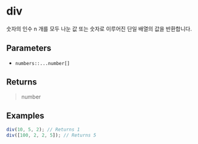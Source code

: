 # div <Lang js />

숫자의 인수 n 개를 모두 나눈 값 또는 숫자로 이루어진 단일 배열의 값을 반환합니다.

## Parameters

- `numbers::...number[]`

## Returns

> number

## Examples

```javascript
div(10, 5, 2); // Returns 1
div([100, 2, 2, 5]); // Returns 5
```
